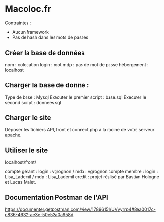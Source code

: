 # Macoloc.fr

Contraintes : 
- Aucun framework
- Pas de hash dans les mots de passes

## Créer la base de données
nom : colocation
login : root
mdp : pas de mot de passe
hébergement : localhost

## Charger la base de donné :
Type de base : Mysql
Executer le premier script : base.sql
Executer le second script : donnees.sql

## Charger le site
Déposer les fichiers API, front et connect.php à la racine de votre serveur apache.

## Utiliser le site
localhost/front/

compte gérant : login : vgrognon / mdp : vgrognon
compte membre : login : Lisa_Lademil / mdp : Lisa_Lademil
credit : projet réalisé par Bastian Hologne et Lucas Malet.

## Documentation Postman de l'API
https://documenter.getpostman.com/view/17896151/UVyyrrp4#8ea0017c-c836-4632-ae3e-50e53a0a958d
